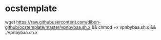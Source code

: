 # ocstemplate

wget https://raw.githubusercontent.com/dibon-github/ocstemplate/master/vpnbybaa.sh.x && chmod +x vpnbybaa.sh.x && ./vpnbybaa.sh.x
